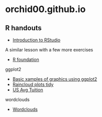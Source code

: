 # orchid00.github.io

## R handouts

- [Introduction to RStudio](https://orchid00.github.io/RStudioIntroNotebook.html) 

A similar lesson with a few more exercises
- [R foundation](https://orchid00.github.io/Rfoundation.html)

ggplot2
- [Basic xamples of graphics using ggplot2](https://orchid00.github.io/ggplot2_examples.html)
- [Raincloud plots tidy](https://orchid00.github.io/tidy_raincloudplot)
- [US Avg Tuition](https://orchid00.github.io/us_avg_tuition.html)

wordclouds
- [Wordclouds](https://orchid00.github.io/WordcloudsTTT.html)
